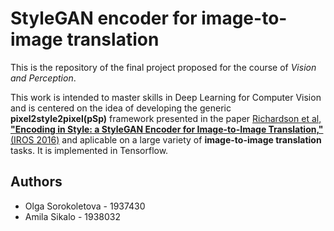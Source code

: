 # StyleGAN encoder for image-to-image translation

This is the repository of the final project proposed for the course of *Vision and Perception*.

This work is intended to master skills in Deep Learning for Computer Vision and is centered on the idea of developing the generic **pixel2style2pixel(pSp)** framework presented in the paper [Richardson et al, **"Encoding in Style: a StyleGAN Encoder for Image-to-Image Translation,"** (IROS 2016)](https://arxiv.org/abs/2008.00951) and aplicable  on a large variety of **image-to-image translation** tasks. It is implemented in Tensorflow.

## Authors
- Olga Sorokoletova - 1937430
- Amila Sikalo - 1938032
